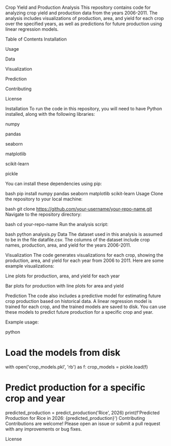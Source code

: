 Crop Yield and Production Analysis
This repository contains code for analyzing crop yield and production data from the years 2006-2011. The analysis includes visualizations of production, area, and yield for each crop over the specified years, as well as predictions for future production using linear regression models.

Table of Contents
Installation

Usage

Data

Visualization

Prediction

Contributing

License

Installation
To run the code in this repository, you will need to have Python installed, along with the following libraries:

numpy

pandas

seaborn

matplotlib

scikit-learn

pickle

You can install these dependencies using pip:

bash
pip install numpy pandas seaborn matplotlib scikit-learn
Usage
Clone the repository to your local machine:

bash
git clone https://github.com/your-username/your-repo-name.git
Navigate to the repository directory:

bash
cd your-repo-name
Run the analysis script:

bash
python analysis.py
Data
The dataset used in this analysis is assumed to be in the file datafile.csv. The columns of the dataset include crop names, production, area, and yield for the years 2006-2011.

Visualization
The code generates visualizations for each crop, showing the production, area, and yield for each year from 2006 to 2011. Here are some example visualizations:

Line plots for production, area, and yield for each year

Bar plots for production with line plots for area and yield

Prediction
The code also includes a predictive model for estimating future crop production based on historical data. A linear regression model is trained for each crop, and the trained models are saved to disk. You can use these models to predict future production for a specific crop and year.

Example usage:

python
# Load the models from disk
with open('crop_models.pkl', 'rb') as f:
    crop_models = pickle.load(f)

# Predict production for a specific crop and year
predicted_production = predict_production('Rice', 2026)
print(f'Predicted Production for Rice in 2026: {predicted_production}')
Contributing
Contributions are welcome! Please open an issue or submit a pull request with any improvements or bug fixes.

License